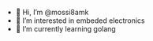 - 👋 Hi, I’m @mossi8amk
- 👀 I’m interested in embeded electronics
- 🌱 I’m currently learning golang

<!---
mossi8amk/mossi8amk is a ✨ special ✨ repository because its `README.md` (this file) appears on your GitHub profile.
You can click the Preview link to take a look at your changes.
--->
